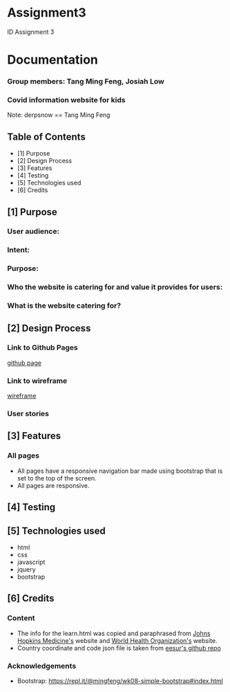 # Assignment3
ID Assignment 3

# Documentation
### Group members: Tang Ming Feng, Josiah Low
### Covid information website for kids
Note: derpsnow == Tang Ming Feng

## Table of Contents
- [1] Purpose
- [2] Design Process
- [3] Features
- [4] Testing
- [5] Technologies used
- [6] Credits

      
## [1] Purpose

### User audience:


### Intent:


### Purpose:


### Who the website is catering for and value it provides for users:


### What is the website catering for?


## [2] Design Process



### Link to Github Pages
[github page]()
### Link to wireframe
[wireframe]()

### User stories


## [3] Features

### All pages
* All pages have a responsive navigation bar made using bootstrap that is set to the top of the screen.
* All pages are responsive.

## [4] Testing



## [5] Technologies used
* html 
* css
* javascript
* jquery
* bootstrap

## [6] Credits
### Content
* The info for the learn.html was copied and paraphrased from [Johns Hopkins Medicine's](https://www.hopkinsmedicine.org/health/conditions-and-diseases/coronavirus) website and [World Health Organization's](https://www.who.int/news-room/q-a-detail/coronavirus-disease-covid-19) website.
* Country coordinate and code json file is taken from [eesur's github repo](https://github.com/eesur/country-codes-lat-long)
### Acknowledgements
* Bootstrap: https://repl.it/@mingfeng/wk08-simple-bootstrap#index.html


